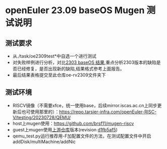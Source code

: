 # openEuler 23.09 baseOS Mugen 测试说明
## 测试要求
- 从./task/oe2309test*中自选一个进行测试
- 对失败样例进行分析，对比[2303 baseOS 结果](https://gitee.com/yunxiangluo/oerv-2303-test/tree/master/BasicTest/function/mugen),重点分析2303版本的缺陷是否已经修复，是否出现新的缺陷,结果格式参考上面报告。
- 最后结果表格提交至此仓库oe-rv2309文件夹下
## 测试环境
- RISCV镜像（不需要xfce，统一使用base，后续mirror.iscas.ac.cn上同步更新后也可使用那里的）：https://repo.tarsier-infra.com/openEuler-RISC-V/testing/20230728/QEMU/
- host上mugen使用：https://github.com/brsf11/mugen-riscv
- guest上mugen使用[上游仓库]([https://gitee.com/src-oerv/mugen](https://gitee.com/openeuler/mugen))版本(revision [d1fb5af5](https://gitee.com/openeuler/mugen/commit/d1fb5af5572de344090fb979bdc45694564b0620))
- qemu_test.py运行推荐用-F加配置文件的方法，在测试配置文件中开启addDisk/multiMachine/addNic